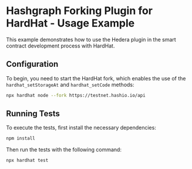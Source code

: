 # Hashgraph Forking Plugin for HardHat - Usage Example

This example demonstrates how to use the Hedera plugin in the smart contract development process with HardHat.

## Configuration

To begin, you need to start the HardHat fork, which enables the use of the `hardhat_setStorageAt` and `hardhat_setCode` methods:

```bash
npx hardhat node --fork https://testnet.hashio.io/api
```

## Running Tests

To execute the tests, first install the necessary dependencies:

```bash
npm install
```

Then run the tests with the following command:

```bash
npx hardhat test
```
